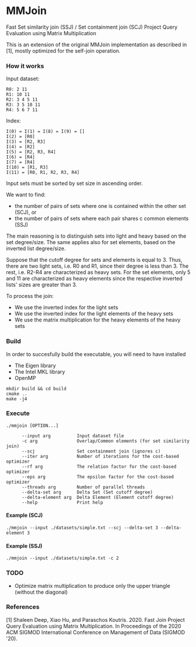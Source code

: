 # MMJoin
Fast Set similarity join (SSJ) / Set containment join (SCJ) Project Query Evaluation using Matrix Multiplication

This is an extension of the original MMJoin implementation as described in [1], mostly optimized for the self-join operation. 

### How it works

Input dataset:
```
R0: 2 11
R1: 10 11
R2: 3 4 5 11
R3: 3 5 10 11
R4: 5 6 7 11
```
Index:
```
I(0) = I(1) = I(8) = I(9) = []
I(2) = [R0]
I(3) = [R2, R3]
I(4) = [R2]
I(5) = [R2, R3, R4]
I(6) = [R4]
I(7) = [R4]
I(10) = [R1, R3]
I(11) = [R0, R1, R2, R3, R4]
```

Input sets must be sorted by set size in ascending order.

We want to find:
- the number of pairs of sets where one is contained within the other set (SCJ), or
- the number of pairs of sets where each pair shares c common elements (SSJ)

The main reasoning is to distinguish sets into light and heavy based on the set degree/size. The same applies also for set elements, based on the inverted list degree/size.

Suppose that the cutoff degree for sets and elements is equal to 3. Thus, there are two light sets, i.e. R0 and R1, since their degree is less than 3. The rest, i.e. R2-R4 are characterized as heavy sets. For the set elements, only 5 and 11 are characterized as heavy elements since the respective inverted lists' sizes are greater than 3.

To process the join:
- We use the inverted index for the light sets
- We use the inverted index for the light elements of the heavy sets
- We use the matrix multiplication for the heavy elements of the heavy sets

### Build
In order to succesfully build the executable, you will need to have installed
- The Eigen library
- The Intel MKL library
- OpenMP

```
mkdir build && cd build
cmake ..
make -j4
```

### Execute

```
./mmjoin [OPTION...]

      --input arg          Input dataset file
      -c arg               Overlap/Common elements (for set similarity join)
      --scj                Set containment join (ignores c)
      --iter arg           Number of iterations for the cost-based optimizer
      --rf arg             The relation factor for the cost-based optimizer
      --eps arg            The epsilon factor for the cost-based optimizer
      --threads arg        Number of parallel threads
      --delta-set arg      Delta Set (Set cutoff degree)
      --delta-element arg  Delta Element (Element cutoff degree)
      --help               Print help
```

#### Example (SCJ)
```
./mmjoin --input ./datasets/simple.txt --scj --delta-set 3 --delta-element 3
```
#### Example (SSJ)
```
./mmjoin --input ./datasets/simple.txt -c 2 
```
### TODO
 - Optimize matrix multiplication to produce only the upper triangle (without the diagonal)
 
### References

[1] Shaleen Deep, Xiao Hu, and Paraschos Koutris. 2020. Fast Join Project Query Evaluation using Matrix Multiplication. In Proceedings of the 2020 ACM SIGMOD International Conference on Management of Data (SIGMOD '20).
